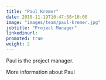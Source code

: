 ```yaml
---
title: "Paul Kremer"
date: 2018-11-19T10:47:58+10:00
image: "images/team/paul-kremer.jpg"
jobtitle: "Project Manager"
linkedinurl:
promoted: true
weight: 2
---
```


Paul is the project manager.
<!--more-->

More information about Paul
